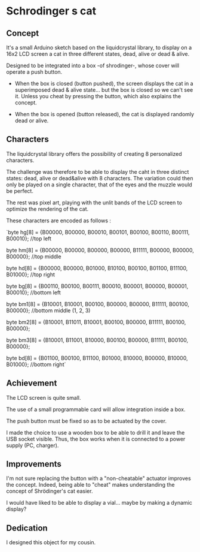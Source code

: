 # Schrodinger s cat



## Concept

It's a small Arduino sketch based on the liquidcrystal library, to display on a 16x2 LCD screen a cat in three different states, dead, alive or dead & alive. 

Designed to be integrated into a box -of shrodinger-, whose cover will operate a push button. 

- When the box is closed (button pushed), the screen displays the cat in a superimposed dead & alive state... but the box is closed so we can't see it. Unless you cheat by pressing the button, which also explains the concept. 

- When the box is opened (button released), the cat is displayed randomly dead or alive.

## Characters

The liquidcrystal library offers the possibility of creating 8 personalized characters. 

The challenge was therefore to be able to display the caht in three distinct states: dead, alive or dead&alive with 8 characters. The variation could then only be played on a single character, that of the eyes and the muzzle would be perfect. 

The rest was pixel art, playing with the unlit bands of the LCD screen to optimize the rendering of the cat.

These characters are encoded as follows :

`byte hg[8] = {B00000, B00000, B00010, B00101, B00100, B00110, B00111, B00010}; //top left

byte hm[8] = {B00000, B00000, B00000, B00000, B11111, B00000, B00000, B00000}; //top middle

byte hd[8] = {B00000, B00000, B01000, B10100, B00100, B01100, B11100, B01000}; //top right

byte bg[8] = {B00110, B00100, B00111, B00010, B00001, B00000, B00001, B00010}; //bottom left

byte bm1[8] = {B10001, B10001, B00100, B00000, B00000, B11111, B00100, B00000}; //bottom middle (1, 2, 3)

byte bm2[8] = {B10001, B11011, B10001, B00100, B00000, B11111, B00100, B00000};

byte bm3[8] = {B10001, B11001, B10000, B00100, B00000, B11111, B00100, B00000};

byte bd[8] = {B01100, B00100, B11100, B01000, B10000, B00000, B10000, B01000}; //bottom right` 


## Achievement

The LCD screen is quite small. 

The use of a small programmable card will allow integration inside a box. 

The push button must be fixed so as to be actuated by the cover. 

I made the choice to use a wooden box to be able to drill it and leave the USB socket visible. Thus, the box works when it is connected to a power supply (PC, charger).

## Improvements

I'm not sure replacing the button with a "non-cheatable" actuator improves the concept. Indeed, being able to "cheat" makes understanding the concept of Shrödinger's cat easier. 

I would have liked to be able to display a vial... maybe by making a dynamic display?

## Dedication

I designed this object for my cousin.
